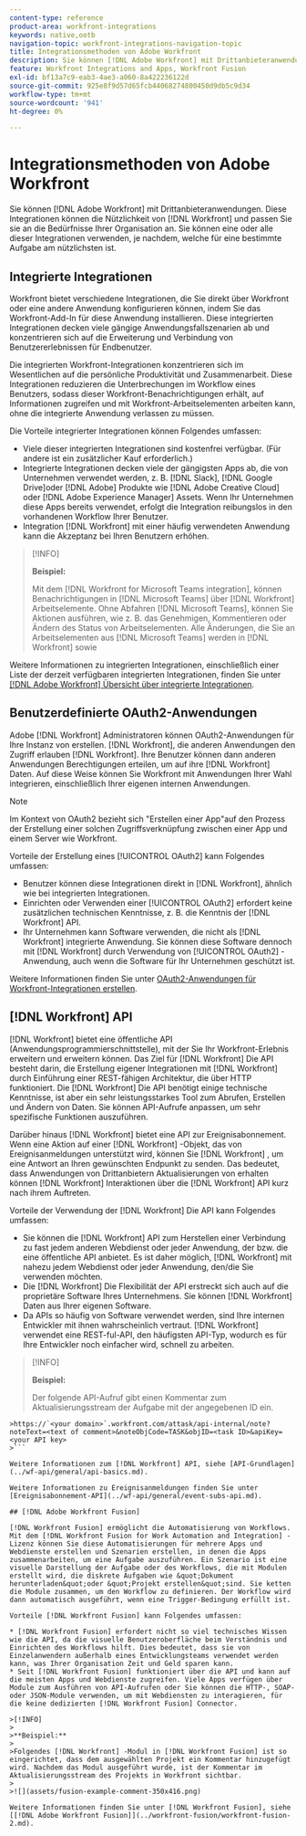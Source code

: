 ```yaml
---
content-type: reference
product-area: workfront-integrations
keywords: native,ootb
navigation-topic: workfront-integrations-navigation-topic
title: Integrationsmethoden von Adobe Workfront
description: Sie können [!DNL Adobe Workfront] mit Drittanbieteranwendungen. Diese Integrationen können die Nützlichkeit von [!DNL Workfront] und passen Sie sie an die Bedürfnisse Ihrer Organisation an. Sie können eine oder alle dieser Integrationen verwenden, je nachdem, welche für eine bestimmte Aufgabe am nützlichsten ist.
feature: Workfront Integrations and Apps, Workfront Fusion
exl-id: bf13a7c9-eab3-4ae3-a060-8a422236122d
source-git-commit: 925e8f9d57d65fcb44068274800450d9db5c9d34
workflow-type: tm+mt
source-wordcount: '941'
ht-degree: 0%

---
```


# Integrationsmethoden von Adobe Workfront

Sie können [!DNL Adobe Workfront] mit Drittanbieteranwendungen. Diese Integrationen können die Nützlichkeit von [!DNL Workfront] und passen Sie sie an die Bedürfnisse Ihrer Organisation an. Sie können eine oder alle dieser Integrationen verwenden, je nachdem, welche für eine bestimmte Aufgabe am nützlichsten ist.

## Integrierte Integrationen

Workfront bietet verschiedene Integrationen, die Sie direkt über Workfront oder eine andere Anwendung konfigurieren können, indem Sie das Workfront-Add-In für diese Anwendung installieren. Diese integrierten Integrationen decken viele gängige Anwendungsfallszenarien ab und konzentrieren sich auf die Erweiterung und Verbindung von Benutzererlebnissen für Endbenutzer.

Die integrierten Workfront-Integrationen konzentrieren sich im Wesentlichen auf die persönliche Produktivität und Zusammenarbeit. Diese Integrationen reduzieren die Unterbrechungen im Workflow eines Benutzers, sodass dieser Workfront-Benachrichtigungen erhält, auf Informationen zugreifen und mit Workfront-Arbeitselementen arbeiten kann, ohne die integrierte Anwendung verlassen zu müssen.

Die Vorteile integrierter Integrationen können Folgendes umfassen:

* Viele dieser integrierten Integrationen sind kostenfrei verfügbar. (Für andere ist ein zusätzlicher Kauf erforderlich.)
* Integrierte Integrationen decken viele der gängigsten Apps ab, die von Unternehmen verwendet werden, z. B. [!DNL Slack], [!DNL Google Drive]oder [!DNL Adobe] Produkte wie [!DNL Adobe Creative Cloud] oder [!DNL Adobe Experience Manager] Assets. Wenn Ihr Unternehmen diese Apps bereits verwendet, erfolgt die Integration reibungslos in den vorhandenen Workflow Ihrer Benutzer.
* Integration [!DNL Workfront] mit einer häufig verwendeten Anwendung kann die Akzeptanz bei Ihren Benutzern erhöhen.

>[!INFO]
>
>**Beispiel:**
>
>Mit dem [!DNL Workfront for Microsoft Teams integration], können Benachrichtigungen in [!DNL Microsoft Teams] über [!DNL Workfront] Arbeitselemente. Ohne Abfahren [!DNL Microsoft Teams], können Sie Aktionen ausführen, wie z. B. das Genehmigen, Kommentieren oder Ändern des Status von Arbeitselementen. Alle Änderungen, die Sie an Arbeitselementen aus [!DNL Microsoft Teams] werden in [!DNL Workfront] sowie

Weitere Informationen zu integrierten Integrationen, einschließlich einer Liste der derzeit verfügbaren integrierten Integrationen, finden Sie unter [[!DNL Adobe Workfront] Übersicht über integrierte Integrationen](../workfront-integrations-and-apps/built-in-integrations-non-admin.md).

## Benutzerdefinierte OAuth2-Anwendungen

Adobe [!DNL Workfront] Administratoren können OAuth2-Anwendungen für Ihre Instanz von erstellen. [!DNL Workfront], die anderen Anwendungen den Zugriff erlauben [!DNL Workfront]. Ihre Benutzer können dann anderen Anwendungen Berechtigungen erteilen, um auf ihre [!DNL Workfront] Daten. Auf diese Weise können Sie Workfront mit Anwendungen Ihrer Wahl integrieren, einschließlich Ihrer eigenen internen Anwendungen.

>[!NOTE]
>
>Im Kontext von OAuth2 bezieht sich &quot;Erstellen einer App&quot;auf den Prozess der Erstellung einer solchen Zugriffsverknüpfung zwischen einer App und einem Server wie Workfront.

Vorteile der Erstellung eines [!UICONTROL OAuth2] kann Folgendes umfassen:

* Benutzer können diese Integrationen direkt in [!DNL Workfront], ähnlich wie bei integrierten Integrationen.
* Einrichten oder Verwenden einer [!UICONTROL OAuth2] erfordert keine zusätzlichen technischen Kenntnisse, z. B. die Kenntnis der [!DNL Workfront] API.
* Ihr Unternehmen kann Software verwenden, die nicht als [!DNL Workfront] integrierte Anwendung. Sie können diese Software dennoch mit [!DNL Workfront] durch Verwendung von [!UICONTROL OAuth2] -Anwendung, auch wenn die Software für Ihr Unternehmen geschützt ist.

Weitere Informationen finden Sie unter [OAuth2-Anwendungen für Workfront-Integrationen erstellen](../administration-and-setup/configure-integrations/create-oauth-application.md).

## [!DNL Workfront] API

[!DNL Workfront] bietet eine öffentliche API (Anwendungsprogrammierschnittstelle), mit der Sie Ihr Workfront-Erlebnis erweitern und erweitern können. Das Ziel für [!DNL Workfront] Die API besteht darin, die Erstellung eigener Integrationen mit [!DNL Workfront] durch Einführung einer REST-fähigen Architektur, die über HTTP funktioniert. Die [!DNL Workfront] Die API benötigt einige technische Kenntnisse, ist aber ein sehr leistungsstarkes Tool zum Abrufen, Erstellen und Ändern von Daten. Sie können API-Aufrufe anpassen, um sehr spezifische Funktionen auszuführen.

Darüber hinaus [!DNL Workfront] bietet eine API zur Ereignisabonnement. Wenn eine Aktion auf einer [!DNL Workfront] -Objekt, das von Ereignisanmeldungen unterstützt wird, können Sie [!DNL Workfront] , um eine Antwort an Ihren gewünschten Endpunkt zu senden. Das bedeutet, dass Anwendungen von Drittanbietern Aktualisierungen von erhalten können [!DNL Workfront] Interaktionen über die [!DNL Workfront] API kurz nach ihrem Auftreten.

Vorteile der Verwendung der [!DNL Workfront] Die API kann Folgendes umfassen:

* Sie können die [!DNL Workfront] API zum Herstellen einer Verbindung zu fast jedem anderen Webdienst oder jeder Anwendung, der bzw. die eine öffentliche API anbietet. Es ist daher möglich, [!DNL Workfront] mit nahezu jedem Webdienst oder jeder Anwendung, den/die Sie verwenden möchten.
* Die [!DNL Workfront] Die Flexibilität der API erstreckt sich auch auf die proprietäre Software Ihres Unternehmens. Sie können [!DNL Workfront] Daten aus Ihrer eigenen Software.
* Da APIs so häufig von Software verwendet werden, sind Ihre internen Entwickler mit ihnen wahrscheinlich vertraut. [!DNL Workfront] verwendet eine REST-ful-API, den häufigsten API-Typ, wodurch es für Ihre Entwickler noch einfacher wird, schnell zu arbeiten.

>[!INFO]
>
>**Beispiel:**
>
>Der folgende API-Aufruf gibt einen Kommentar zum Aktualisierungsstream der Aufgabe mit der angegebenen ID ein.
>
>
```
>https://`<your domain>`.workfront.com/attask/api-internal/note?noteText=<text of comment>&noteObjCode=TASK&objID=<task ID>&apiKey=<your API key>
>```

Weitere Informationen zum [!DNL Workfront] API, siehe [API-Grundlagen](../wf-api/general/api-basics.md).

Weitere Informationen zu Ereignisanmeldungen finden Sie unter [Ereignisabonnement-API](../wf-api/general/event-subs-api.md).

## [!DNL Adobe Workfront Fusion]

[!DNL Workfront Fusion] ermöglicht die Automatisierung von Workflows. Mit dem [!DNL Workfront Fusion for Work Automation and Integration] -Lizenz können Sie diese Automatisierungen für mehrere Apps und Webdienste erstellen und Szenarien erstellen, in denen die Apps zusammenarbeiten, um eine Aufgabe auszuführen. Ein Szenario ist eine visuelle Darstellung der Aufgabe oder des Workflows, die mit Modulen erstellt wird, die diskrete Aufgaben wie &quot;Dokument herunterladen&quot;oder &quot;Projekt erstellen&quot;sind. Sie ketten die Module zusammen, um den Workflow zu definieren. Der Workflow wird dann automatisch ausgeführt, wenn eine Trigger-Bedingung erfüllt ist.

Vorteile [!DNL Workfront Fusion] kann Folgendes umfassen:

* [!DNL Workfront Fusion] erfordert nicht so viel technisches Wissen wie die API, da die visuelle Benutzeroberfläche beim Verständnis und Einrichten des Workflows hilft. Dies bedeutet, dass sie von Einzelanwendern außerhalb eines Entwicklungsteams verwendet werden kann, was Ihrer Organisation Zeit und Geld sparen kann.
* Seit [!DNL Workfront Fusion] funktioniert über die API und kann auf die meisten Apps und Webdienste zugreifen. Viele Apps verfügen über Module zum Ausführen von API-Aufrufen oder Sie können die HTTP-, SOAP- oder JSON-Module verwenden, um mit Webdiensten zu interagieren, für die keine dedizierten [!DNL Workfront Fusion] Connector.

>[!INFO]
>
>**Beispiel:**
>
>Folgendes [!DNL Workfront] -Modul in [!DNL Workfront Fusion] ist so eingerichtet, dass dem ausgewählten Projekt ein Kommentar hinzugefügt wird. Nachdem das Modul ausgeführt wurde, ist der Kommentar im Aktualisierungsstream des Projekts in Workfront sichtbar.
>
>![](assets/fusion-example-comment-350x416.png)

Weitere Informationen finden Sie unter [!DNL Workfront Fusion], siehe [[!DNL Adobe Workfront Fusion]](../workfront-fusion/workfront-fusion-2.md).
